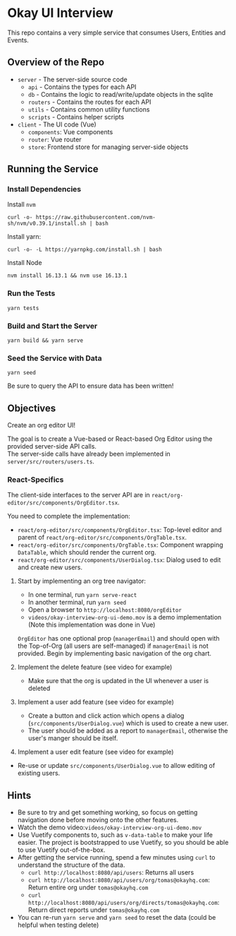 # Okay UI Interview

This repo contains a very simple service that consumes Users, Entities and Events.  

## Overview of the Repo

- `server` - The server-side source code
  - `api` - Contains the types for each API
  - `db` - Contains the logic to read/write/update objects in the sqlite
  - `routers` - Contains the routes for each API
  - `utils` - Contains common utility functions
  - `scripts` - Contains helper scripts
- `client` - The UI code (Vue)
  - `components`: Vue components
  - `router`: Vue router
  - `store`: Frontend store for managing server-side objects

## Running the Service

### Install Dependencies

Install `nvm`

```
curl -o- https://raw.githubusercontent.com/nvm-sh/nvm/v0.39.1/install.sh | bash
```

Install yarn:

```
curl -o- -L https://yarnpkg.com/install.sh | bash
```

Install Node

```
nvm install 16.13.1 && nvm use 16.13.1
```

### Run the Tests

`yarn tests`

### Build and Start the Server

`yarn build && yarn serve`

### Seed the Service with Data

`yarn seed`

Be sure to query the API to ensure data has been written!

## Objectives

Create an org editor UI!

The goal is to create a Vue-based or React-based Org Editor using the provided server-side API calls.  
The server-side calls have already been implemented in `server/src/routers/users.ts`.

### React-Specifics

The client-side interfaces to the server API are in `react/org-editor/src/components/OrgEditor.tsx`.

You need to complete the implementation:

- `react/org-editor/src/components/OrgEditor.tsx`: Top-level editor and parent of `react/org-editor/src/components/OrgTable.tsx`.
- `react/org-editor/src/components/OrgTable.tsx`: Component wrapping `DataTable`, which should render the current org.
- `react/org-editor/src/components/UserDialog.tsx`: Dialog used to edit and create new users.

1. Start by implementing an org tree navigator:
   - In one terminal, run `yarn serve-react`
   - In another terminal, run `yarn seed`
   - Open a browser to `http://localhost:8080/orgEditor`
   - `videos/okay-interview-org-ui-demo.mov` is a demo implementation (Note this implementation was done in Vue)

   `OrgEditor` has one optional prop (`managerEmail`) and should open with the Top-of-Org
   (all users are self-managed) if `managerEmail` is not provided.  Begin by implementing
   basic navigation of the org chart.
2. Implement the delete feature (see video for example)
   - Make sure that the org is updated in the UI whenever a user is deleted
3. Implement a user add feature (see video for example)
   - Create a button and click action which opens a dialog (`src/components/UserDialog.vue`) which
     is used to create a new user.
   - The user should be added as a report to `managerEmail`, otherwise the user's manger should be itself.
4. Implement a user edit feature (see video for example)
  - Re-use or update `src/components/UserDialog.vue` to allow editing of existing users.

## Hints

- Be sure to try and get something working, so focus on getting navigation done before moving onto the
  other features.
- Watch the demo video:`videos/okay-interview-org-ui-demo.mov` 
- Use Vuetify components to, such as `v-data-table` to make your life easier.  The project is bootstrapped
  to use Vuetify, so you should be able to use Vuetify out-of-the-box.
- After getting the service running, spend a few minutes using `curl` to understand the structure of the data.
  - `curl http://localhost:8080/api/users`: Returns all users
  - `curl http://localhost:8080/api/users/org/tomas@okayhq.com`: Return entire org under `tomas@okayhq.com`
  - `curl http://localhost:8080/api/users/org/directs/tomas@okayhq.com`: Return direct reports under `tomas@okayhq.com` 
- You can re-run `yarn serve` and `yarn seed` to reset the data (could be helpful when testing delete)

